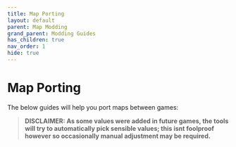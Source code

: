 ```yaml
---
title: Map Porting
layout: default
parent: Map Modding
grand_parent: Modding Guides
has_children: true
nav_order: 1
hide: true
---
```


# Map Porting
The below guides will help you port maps between games:
> **DISCLAIMER: As some values were added in future games, the tools will try to automatically pick sensible values; this isnt foolproof however so occasionally manual adjustment may be required.**
